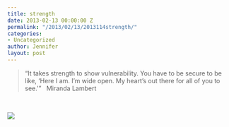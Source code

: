 ```yaml
---
title: strength
date: 2013-02-13 00:00:00 Z
permalink: "/2013/02/13/2013114strength/"
categories:
- Uncategorized
author: Jennifer
layout: post
---
```


> &#8220;It takes strength to show vulnerability. You have to be secure to be like, &#8216;Here I am. I&#8217;m wide open. My heart&#8217;s out there for all of you to see.'&#8221; &nbsp;&nbsp;Miranda Lambert

<span class="Apple-style-span" style="border-collapse: separate; color: rgb(0, 0, 0); font-family: Helvetica; line-height: normal; border-spacing: 0px; font-size: medium; ">&nbsp;</span>

![](/teamelam/assets/images/strength/2013-02-06+20.35.01.jpg)
